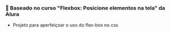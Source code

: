 
### :bookmark: Baseado no curso "Flexbox: Posicione elementos na tela" da Alura

* Projeto para aperfeiçoar o uso do flex-box no css